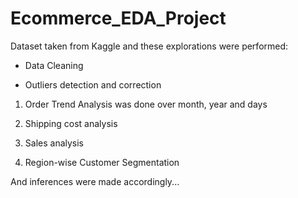 # Ecommerce_EDA_Project
Dataset taken from Kaggle and these explorations were performed:

- Data Cleaning

- Outliers detection and correction

1. Order Trend Analysis was done over month, year and days

2. Shipping cost analysis

3. Sales analysis

4. Region-wise Customer Segmentation  

And inferences were made accordingly... 
